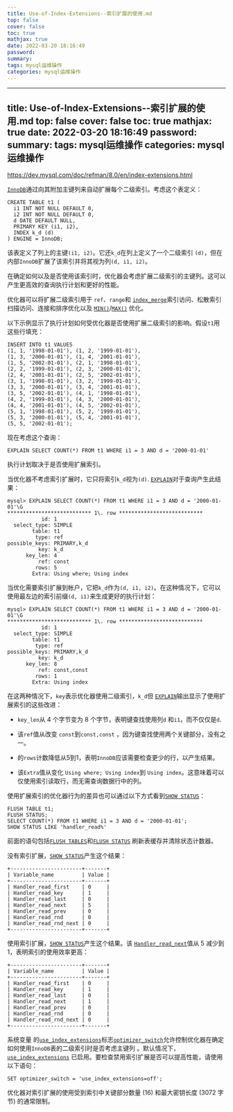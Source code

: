 ```yaml
---
title: Use-of-Index-Extensions--索引扩展的使用.md
top: false
cover: false
toc: true
mathjax: true
date: 2022-03-20 18:16:49
password:
summary:
tags: mysql运维操作
categories: mysql运维操作
---
```

---
title: Use-of-Index-Extensions--索引扩展的使用.md
top: false
cover: false
toc: true
mathjax: true
date: 2022-03-20 18:16:49
password:
summary:
tags: mysql运维操作
categories: mysql运维操作
---
https://dev.mysql.com/doc/refman/8.0/en/index-extensions.html

[`InnoDB`](https://dev.mysql.com/doc/refman/8.0/en/innodb-storage-engine.html "第 15 章 InnoDB 存储引擎")通过向其附加主键列来自动扩展每个二级索引。考虑这个表定义：

```
CREATE TABLE t1 (
  i1 INT NOT NULL DEFAULT 0,
  i2 INT NOT NULL DEFAULT 0,
  d DATE DEFAULT NULL,
  PRIMARY KEY (i1, i2),
  INDEX k_d (d)
) ENGINE = InnoDB;
```

该表定义了列上的主键`(i1, i2)`。它还`k_d`在列上定义了一个二级索引 `(d)`，但在内部`InnoDB`扩展了该索引并将其视为列`(d, i1, i2)`。

在确定如何以及是否使用该索引时，优化器会考虑扩展二级索引的主键列。这可以产生更高效的查询执行计划和更好的性能。

优化器可以将扩展二级索引用于 `ref`、`range`和 [`index_merge`](https://dev.mysql.com/doc/refman/8.0/en/switchable-optimizations.html#optflag_index-merge)索引访问、松散索引扫描访问、连接和排序优化以及 [`MIN()`](https://dev.mysql.com/doc/refman/8.0/en/aggregate-functions.html#function_min)/[`MAX()`](https://dev.mysql.com/doc/refman/8.0/en/aggregate-functions.html#function_max) 优化。

以下示例显示了执行计划如何受优化器是否使用扩展二级索引的影响。假设`t1`用这些行填充：

```
INSERT INTO t1 VALUES
(1, 1, '1998-01-01'), (1, 2, '1999-01-01'),
(1, 3, '2000-01-01'), (1, 4, '2001-01-01'),
(1, 5, '2002-01-01'), (2, 1, '1998-01-01'),
(2, 2, '1999-01-01'), (2, 3, '2000-01-01'),
(2, 4, '2001-01-01'), (2, 5, '2002-01-01'),
(3, 1, '1998-01-01'), (3, 2, '1999-01-01'),
(3, 3, '2000-01-01'), (3, 4, '2001-01-01'),
(3, 5, '2002-01-01'), (4, 1, '1998-01-01'),
(4, 2, '1999-01-01'), (4, 3, '2000-01-01'),
(4, 4, '2001-01-01'), (4, 5, '2002-01-01'),
(5, 1, '1998-01-01'), (5, 2, '1999-01-01'),
(5, 3, '2000-01-01'), (5, 4, '2001-01-01'),
(5, 5, '2002-01-01');
```

现在考虑这个查询：

```
EXPLAIN SELECT COUNT(*) FROM t1 WHERE i1 = 3 AND d = '2000-01-01'
```

执行计划取决于是否使用扩展索引。

当优化器不考虑索引扩展时，它只将索引`k_d`视为`(d)`. [`EXPLAIN`](https://dev.mysql.com/doc/refman/8.0/en/explain.html "13.8.2 EXPLAIN 语句")对于查询产生此结果：

```
mysql> EXPLAIN SELECT COUNT(*) FROM t1 WHERE i1 = 3 AND d = '2000-01-01'\G
*************************** 1\. row ***************************
           id: 1
  select_type: SIMPLE
        table: t1
         type: ref
possible_keys: PRIMARY,k_d
          key: k_d
      key_len: 4
          ref: const
         rows: 5
        Extra: Using where; Using index
```

当优化需要索引扩展到帐户，它把`k_d`作为`(d, i1, i2)`。在这种情况下，它可以使用最左边的索引前缀`(d, i1)`来生成更好的执行计划：

```
mysql> EXPLAIN SELECT COUNT(*) FROM t1 WHERE i1 = 3 AND d = '2000-01-01'\G
*************************** 1\. row ***************************
           id: 1
  select_type: SIMPLE
        table: t1
         type: ref
possible_keys: PRIMARY,k_d
          key: k_d
      key_len: 8
          ref: const,const
         rows: 1
        Extra: Using index
```

在这两种情况下，`key`表示优化器使用二级索引，`k_d`但 [`EXPLAIN`](https://dev.mysql.com/doc/refman/8.0/en/explain.html "13.8.2 EXPLAIN 语句")输出显示了使用扩展索引的这些改进：

*   `key_len`从 4 个字节变为 8 个字节，表明键查找使用列`d` 和`i1`，而不仅仅是`d`.

*   该`ref`值从改变 `const`到`const,const` ，因为键查找使用两个关键部分，没有之一。

*   的`rows`计数降低从5到1，表明`InnoDB`应该需要检查更少的行，以产生结果。

*   该`Extra`值从变化 `Using where; Using index`到 `Using index`。这意味着可以仅使用索引读取行，而无需查询数据行中的列。

使用扩展索引的优化器行为的差异也可以通过以下方式看到[`SHOW STATUS`](https://dev.mysql.com/doc/refman/8.0/en/show-status.html "13.7.7.37 显示状态语句")：

```
FLUSH TABLE t1;
FLUSH STATUS;
SELECT COUNT(*) FROM t1 WHERE i1 = 3 AND d = '2000-01-01';
SHOW STATUS LIKE 'handler_read%'
```

前面的语句包括[`FLUSH TABLES`](https://dev.mysql.com/doc/refman/8.0/en/flush.html#flush-tables)和[`FLUSH STATUS`](https://dev.mysql.com/doc/refman/8.0/en/flush.html#flush-status) 刷新表缓存并清除状态计数器。

没有索引扩展，[`SHOW STATUS`](https://dev.mysql.com/doc/refman/8.0/en/show-status.html "13.7.7.37 显示状态语句")产生这个结果：

```
+-----------------------+-------+
| Variable_name         | Value |
+-----------------------+-------+
| Handler_read_first    | 0     |
| Handler_read_key      | 1     |
| Handler_read_last     | 0     |
| Handler_read_next     | 5     |
| Handler_read_prev     | 0     |
| Handler_read_rnd      | 0     |
| Handler_read_rnd_next | 0     |
+-----------------------+-------+
```

使用索引扩展，[`SHOW STATUS`](https://dev.mysql.com/doc/refman/8.0/en/show-status.html "13.7.7.37 显示状态语句")产生这个结果。该 [`Handler_read_next`](https://dev.mysql.com/doc/refman/8.0/en/server-status-variables.html#statvar_Handler_read_next)值从 5 减少到 1，表明索引的使用效率更高：

```
+-----------------------+-------+
| Variable_name         | Value |
+-----------------------+-------+
| Handler_read_first    | 0     |
| Handler_read_key      | 1     |
| Handler_read_last     | 0     |
| Handler_read_next     | 1     |
| Handler_read_prev     | 0     |
| Handler_read_rnd      | 0     |
| Handler_read_rnd_next | 0     |
+-----------------------+-------+
```

系统变量 的[`use_index_extensions`](https://dev.mysql.com/doc/refman/8.0/en/switchable-optimizations.html#optflag_use-index-extensions)标志[`optimizer_switch`](https://dev.mysql.com/doc/refman/8.0/en/server-system-variables.html#sysvar_optimizer_switch)允许控制优化器在确定如何使用`InnoDB`表的二级索引时是否考虑主键列 。默认情况下，[`use_index_extensions`](https://dev.mysql.com/doc/refman/8.0/en/switchable-optimizations.html#optflag_use-index-extensions) 已启用。要检查禁用索引扩展是否可以提高性能，请使用以下语句：

```
SET optimizer_switch = 'use_index_extensions=off';
```

优化器对索引扩展的使用受到索引中关键部分数量 (16) 和最大密钥长度 (3072 字节) 的通常限制。

